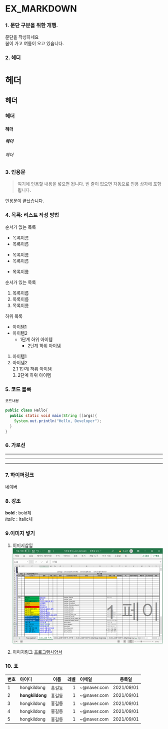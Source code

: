 # EX_MARKDOWN
### 1. 문단 구분을 위한 개행.
문단을 작성하세요  
봄이 가고 여름이 오고 있습니다.

### 2. 헤더  
# 헤더  
## 헤더  
### 헤더  
#### 헤더  
##### 헤더  
###### 헤더

### 3. 인용문
> 여기에 인용할 내용을 넣으면 됩니다.
> 빈 줄이 없으면 자동으로 인용 상자에 포함됩니다.  

인용문이 끝났습니다.

### 4. 목록: 리스트 작성 방법
순서가 없는 목록  
* 목록이름
* 목록이름
- 목록이름
- 목록이름
+ 목록이름

순서가 있는 목록  
1. 목록이름
2. 목록이름
3. 목록이름

하위 목록  
- 아이템1
- 아이템2
  - 1단계 하위 아이템
    * 2단계 하위 아이템

1. 아이템1  
2. 아이템2  
   2.1 1단계 하위 아이템  
      3. 2단계 하위 아이템

### 5. 코드 블록
```프로그래밍 언어
코드내용
```
```java
public class Hello{
  public static void main(String []args){
    System.out.println("Hello, Developer");
  }
}
```

### 6. 가로선
---
***
___

### 7. 하이퍼링크
[네이버](www.naver.com "네이버")

### 8. 강조
**bold** : bold체  
*italic* : Italic체

### 9.이미지 넣기
1. 이미지삽입  
![프로그램사양서](https://github.com/soeonkwak/MARKDOWN/blob/main/design01.png "프로그램기본사양서입니다.")  

2. 이미지링크
[프로그램사양서](https://github.com/soeonkwak/MARKDOWN/blob/main/design01.png "프로그램기본사양서입니다.")  

### 10. 표
|번호|아이디|이름|레벨|이메일|등록일|
|:------|:------|:------:|------:|:------|:------:|
|1|hongkildong|홍길동|1|~@naver.com|2021/09/01|
|2|**hongkildong**|홍길동|1|~@naver.com|2021/09/01|
|3|hongkildong|홍길동|1|~@naver.com|2021/09/01|
|4|hongkildong|홍길동|1|~@naver.com|2021/09/01|
|5|hongkildong|홍길동|1|~@naver.com|2021/09/01|



